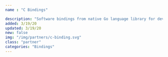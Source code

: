 ```yaml
---
name : "C Bindings"

description: "Software bindings from native Go language library for developing applications in C"
added: 3/19/20
updated: 3/19/20
new: false
img: "/img/partners/c-binding.svg"
class: "partner"
categories: "Bindings"
---
```

